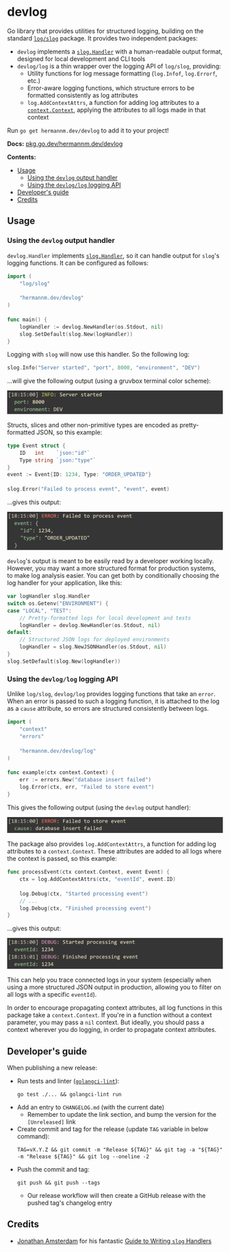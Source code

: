 # devlog

Go library that provides utilities for structured logging, building on the standard
[`log/slog`](https://pkg.go.dev/log/slog) package. It provides two independent packages:

- `devlog` implements a [`slog.Handler`](https://pkg.go.dev/log/slog#Handler) with a human-readable
  output format, designed for local development and CLI tools
- `devlog/log` is a thin wrapper over the logging API of `log/slog`, providing:
    - Utility functions for log message formatting (`log.Infof`, `log.Errorf`, etc.)
    - Error-aware logging functions, which structure errors to be formatted consistently as log
      attributes
    - `log.AddContextAttrs`, a function for adding log attributes to a
      [`context.Context`](https://pkg.go.dev/context), applying the attributes to all logs made in
      that context

Run `go get hermannm.dev/devlog` to add it to your project!

**Docs:** [pkg.go.dev/hermannm.dev/devlog](https://pkg.go.dev/hermannm.dev/devlog)

**Contents:**

- [Usage](#usage)
    - [Using the `devlog` output handler](#using-the-devlog-output-handler)
    - [Using the `devlog/log` logging API](#using-the-devloglog-logging-api)
- [Developer's guide](#developers-guide)
- [Credits](#credits)

## Usage

### Using the `devlog` output handler

`devlog.Handler` implements [`slog.Handler`](https://pkg.go.dev/log/slog#Handler), so it can handle
output for `slog`'s logging functions. It can be configured as follows:

<!-- @formatter:off -->
```go
import (
	"log/slog"

	"hermannm.dev/devlog"
)

func main() {
	logHandler := devlog.NewHandler(os.Stdout, nil)
	slog.SetDefault(slog.New(logHandler))
}
```
<!-- @formatter:on -->

Logging with `slog` will now use this handler. So the following log:

<!-- @formatter:off -->
```go
slog.Info("Server started", "port", 8000, "environment", "DEV")
```
<!-- @formatter:on -->

...will give the following output (using a gruvbox terminal color scheme):

![Screenshot of log message in a terminal](https://github.com/hermannm/devlog/blob/9d573edd9318a43272543fca918224430dfdaf01/devlog-example-output.png?raw=true)

Structs, slices and other non-primitive types are encoded as pretty-formatted JSON, so this
example:

<!-- @formatter:off -->
```go
type Event struct {
	ID   int    `json:"id"`
	Type string `json:"type"`
}
event := Event{ID: 1234, Type: "ORDER_UPDATED"}

slog.Error("Failed to process event", "event", event)
```
<!-- @formatter:on -->

...gives this output:

![Screenshot of log message in a terminal](https://github.com/hermannm/devlog/blob/9d573edd9318a43272543fca918224430dfdaf01/devlog-example-output-2.png?raw=true)

`devlog`'s output is meant to be easily read by a developer working locally. However, you may want a
more structured format for production systems, to make log analysis easier. You can get both by
conditionally choosing the log handler for your application, like this:

<!-- @formatter:off -->
```go
var logHandler slog.Handler
switch os.Getenv("ENVIRONMENT") {
case "LOCAL", "TEST":
	// Pretty-formatted logs for local development and tests
	logHandler = devlog.NewHandler(os.Stdout, nil)
default:
	// Structured JSON logs for deployed environments
	logHandler = slog.NewJSONHandler(os.Stdout, nil)
}
slog.SetDefault(slog.New(logHandler))
```
<!-- @formatter:on -->

### Using the `devlog/log` logging API

Unlike `log/slog`, `devlog/log` provides logging functions that take an `error`. When an error is
passed to such a logging function, it is attached to the log as a `cause` attribute, so errors are
structured consistently between logs.

<!-- @formatter:off -->
```go
import (
	"context"
	"errors"

	"hermannm.dev/devlog/log"
)

func example(ctx context.Context) {
	err := errors.New("database insert failed")
	log.Error(ctx, err, "Failed to store event")
}
```
<!-- @formatter:on -->

This gives the following output (using the `devlog` output handler):

![Screenshot of log message in a terminal](https://github.com/hermannm/devlog/blob/9d573edd9318a43272543fca918224430dfdaf01/devlog-example-output-3.png?raw=true)

The package also provides `log.AddContextAttrs`, a function for adding log attributes to a
`context.Context`. These attributes are added to all logs where the context is passed, so this
example:

<!-- @formatter:off -->
```go
func processEvent(ctx context.Context, event Event) {
	ctx = log.AddContextAttrs(ctx, "eventId", event.ID)

	log.Debug(ctx, "Started processing event")
	// ...
	log.Debug(ctx, "Finished processing event")
}
```
<!-- @formatter:on -->

...gives this output:

![Screenshot of log messages in a terminal](https://github.com/hermannm/devlog/blob/9d573edd9318a43272543fca918224430dfdaf01/devlog-example-output-4.png?raw=true)

This can help you trace connected logs in your system (especially when using a more structured JSON
output in production, allowing you to filter on all logs with a specific `eventId`).

In order to encourage propagating context attributes, all log functions in this package take a
`context.Context`. If you're in a function without a context parameter, you may pass a `nil`
context. But ideally, you should pass a context wherever you do logging, in order to propagate
context attributes.

## Developer's guide

When publishing a new release:

- Run tests and linter ([`golangci-lint`](https://golangci-lint.run/)):
  ```
  go test ./... && golangci-lint run
  ```
- Add an entry to `CHANGELOG.md` (with the current date)
    - Remember to update the link section, and bump the version for the `[Unreleased]` link
- Create commit and tag for the release (update `TAG` variable in below command):
  ```
  TAG=vX.Y.Z && git commit -m "Release ${TAG}" && git tag -a "${TAG}" -m "Release ${TAG}" && git log --oneline -2
  ```
- Push the commit and tag:
  ```
  git push && git push --tags
  ```
    - Our release workflow will then create a GitHub release with the pushed tag's changelog entry

## Credits

- [Jonathan Amsterdam](https://github.com/jba) for his fantastic
  [Guide to Writing
  `slog` Handlers](https://github.com/golang/example/blob/1d6d2400d4027025cb8edc86a139c9c581d672f7/slog-handler-guide/README.md)
